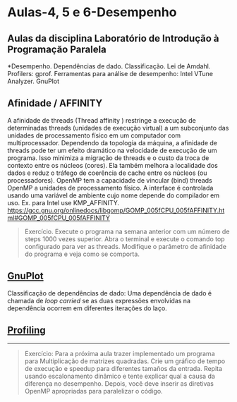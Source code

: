 # Aulas-4, 5 e 6-Desempenho
<!-- TODO:  -->
## Aulas da disciplina Laboratório de Introdução à Programação Paralela ##
*Desempenho. Dependências de dado. Classificação. Lei de Amdahl. Profilers: gprof. Ferramentas para análise de desempenho: Intel VTune Analyzer. GnuPlot

## Afinidade / AFFINITY ##
A afinidade de threads (Thread affinity ) restringe a execução de determinadas threads (unidades de execução virtual) a um subconjunto das unidades de processamento físico em um computador com multiprocessador. Dependendo da topologia da máquina, a afinidade de threads pode ter um efeito dramático na velocidade de execução de um programa.
Isso minimiza a migração de threads e o custo da troca de contexto entre os núcleos (cores). Ela também melhora a localidade dos dados e reduz o tráfego de coerência de cache entre os núcleos (ou processadores).
OpenMP tem a capacidade de vincular (bind) threads OpenMP a unidades de processamento físico. A interface é controlada usando uma variável de ambiente cujo nome depende do compilador em uso. Ex. para Intel use KMP_AFFINITY.
https://gcc.gnu.org/onlinedocs/libgomp/GOMP_005fCPU_005fAFFINITY.html#GOMP_005fCPU_005fAFFINITY

> Exercício. Execute o programa na semana anterior com um número de steps 1000 vezes superior. Abra o terminal e execute o comando top configurado para ver as threads. Modifique o parâmetro de afinidade do programa e veja como se comporta.

## [GnuPlot](./gnuplot)




Classificação de dependências de dado: Uma dependência de dado é chamada de *loop carried* se as duas expressões envolvidas na dependência ocorrem em diferentes iterações do laço.

## [Profiling](./profiling)

---

> Exercício: Para a próxima aula trazer implementado um programa para Multiplicação de matrizes quadradas.
> Crie um gráfico de tempo de execução e speedup para diferentes tamaños da entrada. 
> Repita usando escalonamento dinâmico e tente explicar qual a causa da diferença no desempenho.
> Depois, você deve inserir as diretivas OpenMP apropriadas para paralelizar o código. 
